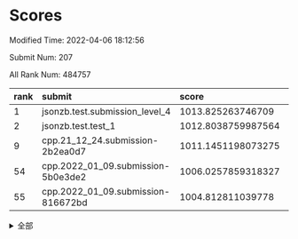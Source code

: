 # Scores

Modified Time: 2022-04-06 18:12:56

Submit Num: 207

All Rank Num: 484757

| rank |               submit               |       score        |       sigma        | pk_num |
| :--- | :--------------------------------- | :----------------- | :----------------- | :----- |
| 1    | jsonzb.test.submission_level_4     | 1013.825263746709  | 0.8048039897499729 | 9370   |
| 2    | jsonzb.test.test_1                 | 1012.8038759987564 | 0.8221512051827341 | 9370   |
| 9    | cpp.21_12_24.submission-2b2ea0d7   | 1011.1451198073275 | 0.7928840458222436 | 9367   |
| 54   | cpp.2022_01_09.submission-5b0e3de2 | 1006.0257859318327 | 0.7148049189015935 | 9370   |
| 55   | cpp.2022_01_09.submission-816672bd | 1004.812811039778  | 0.7113624995337509 | 9365   |


<details>
<summary>全部</summary>

| rank |                 submit                 |       score        |       sigma        | pk_num |
| :--- | :------------------------------------- | :----------------- | :----------------- | :----- |
| 1    | jsonzb.test.submission_level_4         | 1013.825263746709  | 0.8048039897499729 | 9370   |
| 2    | jsonzb.test.test_1                     | 1012.8038759987564 | 0.8221512051827341 | 9370   |
| 3    | gobigger.level_3.submission_level_3_39 | 1011.614954704694  | 0.766961745102074  | 9367   |
| 4    | gobigger.level_3.submission_level_3_2  | 1011.4427110291141 | 0.7653306717516464 | 9361   |
| 5    | gobigger.level_3.submission_level_3_24 | 1011.3587214318708 | 0.7594079468232185 | 9371   |
| 6    | gobigger.level_3.submission_level_3_18 | 1011.3557143627039 | 0.7716962383173543 | 9366   |
| 7    | gobigger.level_3.submission_level_3_12 | 1011.2204043531609 | 0.7610278952493856 | 9370   |
| 8    | gobigger.level_3.submission_level_3_42 | 1011.1583079155766 | 0.7895059421350329 | 9370   |
| 9    | cpp.21_12_24.submission-2b2ea0d7       | 1011.1451198073275 | 0.7928840458222436 | 9367   |
| 10   | gobigger.level_3.submission_level_3_43 | 1010.9953122553508 | 0.7679882506710759 | 9368   |
| 11   | gobigger.level_3.submission_level_3_23 | 1010.9306538633915 | 0.7580980397381701 | 9364   |
| 12   | gobigger.level_3.submission_level_3_21 | 1010.757449149043  | 0.7993881294581466 | 9367   |
| 13   | gobigger.level_3.submission_level_3_22 | 1010.7437837079647 | 0.761098692857644  | 9367   |
| 14   | gobigger.level_3.submission_level_3_37 | 1010.6971531289751 | 0.7577299609605317 | 9366   |
| 15   | gobigger.level_3.submission_level_3_7  | 1010.6770244390949 | 0.7724626013122335 | 9366   |
| 16   | gobigger.level_3.submission_level_3_45 | 1010.6765626130037 | 0.777165188351295  | 9367   |
| 17   | gobigger.level_3.submission_level_3_19 | 1010.5529363683628 | 0.7671290590280212 | 9368   |
| 18   | gobigger.level_3.submission_level_3_3  | 1010.5500063217632 | 0.7476610792117427 | 9369   |
| 19   | gobigger.level_3.submission_level_3_28 | 1010.5291929744    | 0.7571989242190418 | 9370   |
| 20   | gobigger.level_3.submission_level_3_20 | 1010.4110618577819 | 0.8070164192953312 | 9367   |
| 21   | gobigger.level_3.submission_level_3_9  | 1010.3350305504895 | 0.7599732529345565 | 9371   |
| 22   | gobigger.level_3.submission_level_3_35 | 1010.1373846642757 | 0.7493133431737713 | 9365   |
| 23   | gobigger.level_3.submission_level_3_27 | 1010.1298671909051 | 0.7577052395145386 | 9368   |
| 24   | gobigger.level_3.submission_level_3_10 | 1010.104714390059  | 0.7564141045125279 | 9368   |
| 25   | gobigger.level_3.submission_level_3_41 | 1010.069091365883  | 0.7730051006594961 | 9368   |
| 26   | gobigger.level_3.submission_level_3_15 | 1010.0478418672739 | 0.7511534453764745 | 9368   |
| 27   | gobigger.level_3.submission_level_3_47 | 1010.0304409306464 | 0.7632256611808743 | 9367   |
| 28   | gobigger.level_3.submission_level_3_33 | 1009.9673324559107 | 0.7557984956554022 | 9364   |
| 29   | gobigger.level_3.submission_level_3_46 | 1009.9508174923444 | 0.752528592756096  | 9368   |
| 30   | gobigger.level_3.submission_level_3_11 | 1009.9399353251698 | 0.7664449761359833 | 9369   |
| 31   | gobigger.level_3.submission_level_3_38 | 1009.9091258145376 | 0.7455784590190643 | 9364   |
| 32   | gobigger.level_3.submission_level_3_49 | 1009.8981877521117 | 0.7535725200437293 | 9365   |
| 33   | gobigger.level_3.submission_level_3_36 | 1009.8754139761307 | 0.7519033479873808 | 9368   |
| 34   | gobigger.level_3.submission_level_3_31 | 1009.8280440745226 | 0.7541749366563114 | 9362   |
| 35   | gobigger.level_3.submission_level_3_1  | 1009.758500201662  | 0.7448464555416173 | 9368   |
| 36   | gobigger.level_3.submission_level_3_30 | 1009.7453962690146 | 0.7623649656999452 | 9372   |
| 37   | gobigger.level_3.submission_level_3_34 | 1009.6835612869013 | 0.7571654771650951 | 9369   |
| 38   | gobigger.level_3.submission_level_3_8  | 1009.6380456204886 | 0.7557736340472293 | 9370   |
| 39   | gobigger.level_3.submission_level_3_17 | 1009.5803447257581 | 0.7586953830914879 | 9372   |
| 40   | gobigger.level_3.submission_level_3_26 | 1009.5077849716386 | 0.752715909357184  | 9368   |
| 41   | gobigger.level_3.submission_level_3_16 | 1009.4211749094255 | 0.7429474272125787 | 9370   |
| 42   | gobigger.level_3.submission_level_3_4  | 1009.3780842238891 | 0.7606784833423702 | 9366   |
| 43   | gobigger.level_3.submission_level_3_29 | 1009.347073134853  | 0.7563175133332803 | 9366   |
| 44   | gobigger.level_3.submission_level_3_25 | 1009.248979191832  | 0.7403336563681389 | 9367   |
| 45   | gobigger.level_3.submission_level_3_5  | 1009.1292011238892 | 0.7643093809435187 | 9372   |
| 46   | gobigger.level_3.submission_level_3_13 | 1009.1032996669435 | 0.7524508353087271 | 9369   |
| 47   | gobigger.level_3.submission_level_3_40 | 1008.9725491618901 | 0.744850312780853  | 9367   |
| 48   | gobigger.level_3.submission_level_3_6  | 1008.9503654245468 | 0.7484861959747001 | 9368   |
| 49   | gobigger.level_3.submission_level_3_32 | 1008.8872454335922 | 0.76336240446449   | 9362   |
| 50   | gobigger.level_3.submission_level_3_48 | 1008.740231676396  | 0.7448401161195142 | 9370   |
| 51   | gobigger.level_3.submission_level_3_14 | 1008.7229944265631 | 0.7587199306181501 | 9371   |
| 52   | gobigger.level_3.submission_level_3_44 | 1008.6810573565316 | 0.7519322227304102 | 9366   |
| 53   | gobigger.level_3.submission_level_3_0  | 1008.033842596778  | 0.7297181054773397 | 9368   |
| 54   | cpp.2022_01_09.submission-5b0e3de2     | 1006.0257859318327 | 0.7148049189015935 | 9370   |
| 55   | cpp.2022_01_09.submission-816672bd     | 1004.812811039778  | 0.7113624995337509 | 9365   |
| 56   | gobigger.level_1.submission_level_1_37 | 1004.420539146535  | 0.7274058345679764 | 9370   |
| 57   | gobigger.level_1.submission_level_1_19 | 1004.3065781239968 | 0.7150336072499827 | 9367   |
| 58   | gobigger.level_1.submission_level_1_18 | 1004.305476357642  | 0.727087914898325  | 9364   |
| 59   | gobigger.level_1.submission_level_1_45 | 1004.2696372802274 | 0.7162709274702282 | 9370   |
| 60   | gobigger.level_1.submission_level_1_35 | 1004.20769387038   | 0.7203349426895064 | 9368   |
| 61   | gobigger.level_1.submission_level_1_40 | 1004.1811084534215 | 0.7212026512726409 | 9363   |
| 62   | gobigger.level_1.submission_level_1_34 | 1004.0797895662721 | 0.7113897559401313 | 9365   |
| 63   | gobigger.level_1.submission_level_1_30 | 1004.0457377137238 | 0.7222829635138367 | 9365   |
| 64   | gobigger.level_1.submission_level_1_47 | 1004.0349491560379 | 0.7194898573551618 | 9370   |
| 65   | gobigger.level_1.submission_level_1_3  | 1004.0216651925522 | 0.7104137480057402 | 9362   |
| 66   | gobigger.level_1.submission_level_1_5  | 1003.993625267381  | 0.7246400770760762 | 9366   |
| 67   | gobigger.level_1.submission_level_1_27 | 1003.8390418675929 | 0.7110499313640815 | 9374   |
| 68   | gobigger.level_1.submission_level_1_7  | 1003.8155380110168 | 0.7067202476106608 | 9370   |
| 69   | gobigger.level_1.submission_level_1_13 | 1003.7381726013272 | 0.7121526082882353 | 9372   |
| 70   | gobigger.level_1.submission_level_1_25 | 1003.6969139541884 | 0.7304546646377105 | 9373   |
| 71   | gobigger.level_1.submission_level_1_8  | 1003.5692142665721 | 0.7130613546193852 | 9365   |
| 72   | gobigger.level_1.submission_level_1_26 | 1003.5179905882031 | 0.7103340845043281 | 9367   |
| 73   | gobigger.level_1.submission_level_1_46 | 1003.479199461745  | 0.7209204811640505 | 9366   |
| 74   | gobigger.level_1.submission_level_1_43 | 1003.4225821698973 | 0.7231590895283144 | 9364   |
| 75   | gobigger.level_1.submission_level_1_32 | 1003.3750094386781 | 0.7251856862831368 | 9368   |
| 76   | gobigger.level_1.submission_level_1_23 | 1003.3310610807248 | 0.7190182403920261 | 9372   |
| 77   | gobigger.level_1.submission_level_1_38 | 1003.2997107905769 | 0.7113882805516674 | 9366   |
| 78   | gobigger.level_1.submission_level_1_20 | 1003.2820652067187 | 0.7197702680111018 | 9370   |
| 79   | gobigger.level_1.submission_level_1_11 | 1003.275174535645  | 0.7190311288702455 | 9369   |
| 80   | gobigger.level_1.submission_level_1_4  | 1003.2600372538325 | 0.7136442726057785 | 9365   |
| 81   | gobigger.level_1.submission_level_1_41 | 1003.2508461117933 | 0.7317973249171573 | 9366   |
| 82   | gobigger.level_1.submission_level_1_15 | 1003.2281552896077 | 0.708365526199624  | 9368   |
| 83   | gobigger.level_1.submission_level_1_14 | 1003.2008532131756 | 0.7095658417493949 | 9371   |
| 84   | gobigger.level_1.submission_level_1_28 | 1003.1918717247373 | 0.7277437464324076 | 9374   |
| 85   | gobigger.level_1.submission_level_1_29 | 1003.1693853086429 | 0.7186289288816298 | 9367   |
| 86   | gobigger.level_1.submission_level_1_16 | 1003.1158470325694 | 0.7036499597780147 | 9371   |
| 87   | gobigger.level_1.submission_level_1_22 | 1003.0770029506233 | 0.7171830716965967 | 9367   |
| 88   | gobigger.level_1.submission_level_1_0  | 1003.0752405768028 | 0.7133251967871582 | 9367   |
| 89   | gobigger.level_1.submission_level_1_36 | 1003.0531425450755 | 0.7243916829807813 | 9371   |
| 90   | gobigger.level_1.submission_level_1_12 | 1003.0317619462401 | 0.7060057574234759 | 9366   |
| 91   | gobigger.level_1.submission_level_1_49 | 1002.9402995486483 | 0.7179146941578445 | 9364   |
| 92   | gobigger.level_1.submission_level_1_17 | 1002.8373186370217 | 0.7104426574689319 | 9367   |
| 93   | gobigger.level_1.submission_level_1_39 | 1002.8069517467205 | 0.7258382868373537 | 9363   |
| 94   | gobigger.level_1.submission_level_1_24 | 1002.8041857024718 | 0.715907588509496  | 9366   |
| 95   | gobigger.level_1.submission_level_1_48 | 1002.7301097684042 | 0.7094164177076521 | 9366   |
| 96   | gobigger.level_1.submission_level_1_42 | 1002.5916052069496 | 0.7124842807895054 | 9368   |
| 97   | gobigger.level_1.submission_level_1_44 | 1002.5698717274539 | 0.715538277016795  | 9366   |
| 98   | gobigger.level_1.submission_level_1_1  | 1002.5236322498615 | 0.7204184021262128 | 9373   |
| 99   | gobigger.level_1.submission_level_1_33 | 1002.4948813935015 | 0.7170986619813738 | 9371   |
| 100  | gobigger.level_1.submission_level_1_21 | 1002.3657106778544 | 0.705878290909391  | 9367   |
| 101  | gobigger.level_1.submission_level_1_9  | 1002.3233467565728 | 0.7122134243272941 | 9370   |
| 102  | gobigger.level_1.submission_level_1_10 | 1002.0432928051023 | 0.7043911818142607 | 9368   |
| 103  | gobigger.level_1.submission_level_1_6  | 1002.0243635385887 | 0.7108409258006118 | 9367   |
| 104  | gobigger.level_1.submission_level_1_2  | 1002.0032055790703 | 0.7153190853439936 | 9363   |
| 105  | gobigger.level_1.submission_level_1_31 | 1001.9107593341765 | 0.7058406049991424 | 9365   |
| 106  | gobigger.random.submission_random_10   | 997.6701230402541  | 0.7003755150290902 | 9363   |
| 107  | gobigger.random.submission_random_39   | 997.5384568281461  | 0.7103443795787282 | 9371   |
| 108  | gobigger.random.submission_random_9    | 997.1530213818157  | 0.7097468515852124 | 9370   |
| 109  | gobigger.random.submission_random_7    | 997.020281307451   | 0.7186916683407011 | 9368   |
| 110  | gobigger.random.submission_random_6    | 997.002081401977   | 0.7183435818484358 | 9370   |
| 111  | gobigger.random.submission_random_34   | 996.9578558798995  | 0.7113110170441835 | 9367   |
| 112  | gobigger.random.submission_random_3    | 996.9379266376609  | 0.7032103945602567 | 9368   |
| 113  | gobigger.random.submission_random_40   | 996.9069051320388  | 0.7082649453920316 | 9370   |
| 114  | gobigger.random.submission_random_12   | 996.8944433031705  | 0.706687921594136  | 9366   |
| 115  | gobigger.random.submission_random_20   | 996.8102629713334  | 0.7078063503255907 | 9365   |
| 116  | gobigger.random.submission_random_42   | 996.7880896242915  | 0.7081236416661043 | 9363   |
| 117  | gobigger.random.submission_random_48   | 996.7868184136302  | 0.715341416494823  | 9371   |
| 118  | gobigger.random.submission_random_41   | 996.7820329943764  | 0.7053995292190806 | 9364   |
| 119  | gobigger.random.submission_random_24   | 996.7228932582385  | 0.7138124220331197 | 9374   |
| 120  | gobigger.random.submission_random_31   | 996.6680074931962  | 0.7101418744524307 | 9367   |
| 121  | gobigger.random.submission_random_43   | 996.6444377095962  | 0.7156793021348739 | 9369   |
| 122  | gobigger.random.submission_random_45   | 996.6175869115091  | 0.711709269404641  | 9364   |
| 123  | gobigger.random.submission_random_0    | 996.5555445776553  | 0.7058289122451076 | 9360   |
| 124  | gobigger.random.submission_random_49   | 996.4502239463606  | 0.7022988039143426 | 9362   |
| 125  | gobigger.random.submission_random_25   | 996.389686579771   | 0.7173694262731202 | 9367   |
| 126  | gobigger.random.submission_random_28   | 996.3365643561484  | 0.7139284678923344 | 9368   |
| 127  | gobigger.random.submission_random_16   | 996.265815876274   | 0.7142199766301517 | 9366   |
| 128  | gobigger.random.submission_random_14   | 996.2309161781448  | 0.7089279393251232 | 9366   |
| 129  | gobigger.random.submission_random_18   | 996.0730764097959  | 0.7088304913211632 | 9365   |
| 130  | gobigger.random.submission_random_19   | 996.0467320742939  | 0.7089147324716513 | 9369   |
| 131  | gobigger.random.submission_random_21   | 996.0135240935457  | 0.7099108204641227 | 9369   |
| 132  | gobigger.random.submission_random_33   | 995.9803428733742  | 0.7152269164517693 | 9362   |
| 133  | gobigger.random.submission_random_30   | 995.9694453364033  | 0.7224996744649963 | 9371   |
| 134  | gobigger.random.submission_random_8    | 995.950801677349   | 0.7074871129915937 | 9369   |
| 135  | gobigger.random.submission_random_11   | 995.9496309204194  | 0.7114051495963845 | 9365   |
| 136  | gobigger.random.submission_random_37   | 995.9297463391641  | 0.7161845635434749 | 9366   |
| 137  | gobigger.random.submission_random_29   | 995.9187536897946  | 0.7112788269410508 | 9371   |
| 138  | gobigger.random.submission_random_5    | 995.7997102805772  | 0.7075973211211337 | 9365   |
| 139  | gobigger.random.submission_random_4    | 995.7901333237198  | 0.7034280032323056 | 9364   |
| 140  | gobigger.random.submission_random_17   | 995.767781936637   | 0.7196115993516877 | 9368   |
| 141  | gobigger.random.submission_random_38   | 995.6975893753281  | 0.6997027694860678 | 9371   |
| 142  | gobigger.random.submission_random_47   | 995.6226472806366  | 0.714749998379024  | 9360   |
| 143  | gobigger.random.submission_random_36   | 995.6044563004464  | 0.7155994919152047 | 9362   |
| 144  | gobigger.random.submission_random_1    | 995.5851259486574  | 0.7178874454754828 | 9370   |
| 145  | gobigger.random.submission_random_32   | 995.5506399962392  | 0.7126638248871617 | 9366   |
| 146  | gobigger.random.submission_random_13   | 995.5339013743442  | 0.7199140130641298 | 9368   |
| 147  | gobigger.random.submission_random_35   | 995.4808273944827  | 0.7109544994608884 | 9366   |
| 148  | gobigger.random.submission_random_22   | 995.4453881336754  | 0.7078859348697498 | 9367   |
| 149  | gobigger.random.submission_random_23   | 995.386475466859   | 0.7130949208202942 | 9360   |
| 150  | gobigger.random.submission_random_26   | 995.2267959479601  | 0.7138384798022759 | 9363   |
| 151  | gobigger.random.submission_random_44   | 995.0865004651654  | 0.711047606397297  | 9368   |
| 152  | gobigger.random.submission_random_15   | 995.0842014073398  | 0.7227197421784383 | 9371   |
| 153  | gobigger.level_2.submission_level_2_16 | 994.9235275885148  | 0.7178174284546122 | 9367   |
| 154  | gobigger.random.submission_random_2    | 994.8233716238187  | 0.7257475607517477 | 9364   |
| 155  | gobigger.random.submission_random_46   | 994.7827094678665  | 0.705429959788175  | 9369   |
| 156  | gobigger.random.submission_random_27   | 994.7546801234308  | 0.7078783308940415 | 9365   |
| 157  | gobigger.level_2.submission_level_2_5  | 993.5230622511352  | 0.7602888434322399 | 9372   |
| 158  | gobigger.level_2.submission_level_2_2  | 993.1892390067009  | 0.7399495033656057 | 9364   |
| 159  | gobigger.level_2.submission_level_2_1  | 993.0710855182806  | 0.7345851337218283 | 9368   |
| 160  | gobigger.level_2.submission_level_2_47 | 993.046576137009   | 0.7405310215524508 | 9366   |
| 161  | gobigger.level_2.submission_level_2_3  | 992.9708145071424  | 0.7352907854041074 | 9364   |
| 162  | gobigger.level_2.submission_level_2_48 | 992.9513707970012  | 0.7367016750485242 | 9362   |
| 163  | gobigger.level_2.submission_level_2_17 | 992.8315028325954  | 0.7496086561369916 | 9363   |
| 164  | gobigger.level_2.submission_level_2_26 | 992.8206623700956  | 0.7560229446742143 | 9367   |
| 165  | gobigger.level_2.submission_level_2_32 | 992.8048208928653  | 0.7499555768703907 | 9371   |
| 166  | gobigger.level_2.submission_level_2_12 | 992.7530417641502  | 0.7438923840974184 | 9365   |
| 167  | gobigger.level_2.submission_level_2_22 | 992.6893128088565  | 0.7497018119338065 | 9368   |
| 168  | gobigger.level_2.submission_level_2_45 | 992.6325956657693  | 0.7529363063595477 | 9371   |
| 169  | gobigger.level_2.submission_level_2_36 | 992.5410066107703  | 0.7467971006077653 | 9373   |
| 170  | gobigger.level_2.submission_level_2_6  | 992.5333633470118  | 0.7412439992274714 | 9370   |
| 171  | gobigger.level_2.submission_level_2_43 | 992.5187144973979  | 0.767546327340243  | 9358   |
| 172  | gobigger.level_2.submission_level_2_25 | 992.5175279072425  | 0.7581855957510362 | 9367   |
| 173  | gobigger.level_2.submission_level_2_31 | 992.3324696695342  | 0.7415902910530234 | 9371   |
| 174  | gobigger.level_2.submission_level_2_42 | 992.2754788741128  | 0.7492679605431254 | 9371   |
| 175  | gobigger.level_2.submission_level_2_11 | 992.2109570771845  | 0.7453684122104761 | 9364   |
| 176  | gobigger.level_2.submission_level_2_15 | 992.1639181503314  | 0.7763939183330048 | 9370   |
| 177  | gobigger.level_2.submission_level_2_20 | 992.1529252431594  | 0.741672764268683  | 9370   |
| 178  | gobigger.level_2.submission_level_2_44 | 992.1242304927739  | 0.7306204722012686 | 9371   |
| 179  | gobigger.level_2.submission_level_2_8  | 992.0836744943241  | 0.74155998714623   | 9370   |
| 180  | gobigger.level_2.submission_level_2_34 | 992.0766996654529  | 0.7499623524687378 | 9366   |
| 181  | gobigger.level_2.submission_level_2_37 | 992.0746426875744  | 0.7522769273066756 | 9373   |
| 182  | gobigger.level_2.submission_level_2_46 | 992.0060292761518  | 0.7621769303995767 | 9366   |
| 183  | gobigger.level_2.submission_level_2_49 | 991.9632910636342  | 0.7523786250115883 | 9363   |
| 184  | gobigger.level_2.submission_level_2_23 | 991.8931047339851  | 0.7380144917670389 | 9369   |
| 185  | gobigger.level_2.submission_level_2_14 | 991.8789897594356  | 0.7498124254795342 | 9368   |
| 186  | gobigger.level_2.submission_level_2_7  | 991.8785957063602  | 0.7494595932270274 | 9363   |
| 187  | gobigger.level_2.submission_level_2_40 | 991.833459547309   | 0.7453619362616869 | 9367   |
| 188  | gobigger.level_2.submission_level_2_35 | 991.7746645661359  | 0.7505464431613604 | 9368   |
| 189  | gobigger.level_2.submission_level_2_39 | 991.6840136357658  | 0.7362161145660673 | 9367   |
| 190  | gobigger.level_2.submission_level_2_30 | 991.6333736640297  | 0.7469632065409597 | 9368   |
| 191  | gobigger.level_2.submission_level_2_38 | 991.6155658580519  | 0.7525197712817864 | 9368   |
| 192  | gobigger.level_2.submission_level_2_33 | 991.5258729646537  | 0.7459871793362222 | 9369   |
| 193  | gobigger.level_2.submission_level_2_4  | 991.4996456545973  | 0.7478719041941567 | 9368   |
| 194  | gobigger.level_2.submission_level_2_27 | 991.3740870830792  | 0.7573028022580727 | 9363   |
| 195  | gobigger.level_2.submission_level_2_24 | 991.281987749453   | 0.7345011628347542 | 9364   |
| 196  | gobigger.level_2.submission_level_2_41 | 991.2649745005186  | 0.7543403680354379 | 9366   |
| 197  | gobigger.level_2.submission_level_2_21 | 991.2366045696731  | 0.7422093634790269 | 9369   |
| 198  | gobigger.level_2.submission_level_2_9  | 991.1455810639023  | 0.7592514963328202 | 9371   |
| 199  | gobigger.level_2.submission_level_2_18 | 990.9810514581366  | 0.7467631349742417 | 9365   |
| 200  | gobigger.level_2.submission_level_2_13 | 990.8882197229767  | 0.7546389695045714 | 9365   |
| 201  | gobigger.level_2.submission_level_2_10 | 990.8178591006287  | 0.745609042214883  | 9364   |
| 202  | gobigger.level_2.submission_level_2_29 | 990.7992353814645  | 0.756850846143318  | 9370   |
| 203  | gobigger.level_2.submission_level_2_19 | 990.7734863060282  | 0.7742042622737518 | 9365   |
| 204  | gobigger.level_2.submission_level_2_0  | 990.5343565187857  | 0.7720604728627376 | 9371   |
| 205  | gobigger.level_2.submission_level_2_28 | 990.0416372619419  | 0.7671768827795175 | 9360   |
| 206  | gobigger.none.submission_none_0        | 977.6898791356218  | 1.32435114210845   | 9368   |
| 207  | gobigger.none.submission_none_1        | 974.8060081331727  | 1.579828732918844  | 9366   |

</details>